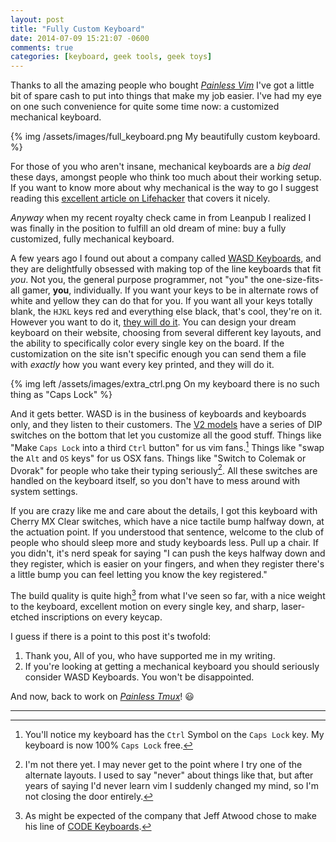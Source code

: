 ```yaml
---
layout: post
title: "Fully Custom Keyboard"
date: 2014-07-09 15:21:07 -0600
comments: true
categories: [keyboard, geek tools, geek toys]
---
```




Thanks to all the amazing people who bought [*Painless Vim*](https://leanpub.com/painless_vim/) I've got a little bit of spare cash to put into things that make my job easier. I've had my eye on one such convenience for quite some time now: a customized mechanical keyboard.

{% img  /assets/images/full_keyboard.png My beautifully custom keyboard. %}

For those of you who aren't insane, mechanical keyboards are a *big deal* these days, amongst people who think too much about their working setup. If you want to know more about why mechanical is the way to go I suggest reading this [excellent article on Lifehacker](http://lifehacker.com/how-to-choose-the-best-mechanical-keyboard-and-why-you-511140347) that covers it nicely. 

*Anyway* when my recent royalty check came in from Leanpub I realized I was finally in the position to fulfill an old dream of mine: buy a fully customized, fully mechanical keyboard.

A few years ago I found out about a company called [WASD Keyboards](http://www.wasdkeyboards.com/), and they are delightfully obsessed with making top of the line keyboards that fit *you*. Not you, the general purpose programmer, not "you" the one-size-fits-all gamer,  **you**, individually. If you want your keys to be in alternate rows of white and  yellow they can do that for you. If you want all your keys totally blank, the `HJKL` keys red and everything else black, that's cool, they're on it. However you want to do it, [they will do it](http://www.wasdkeyboards.com/index.php/gallery). You can design your dream keyboard on their website, choosing from several different key layouts, and the ability to specifically color every single key on the board. If the customization on the site isn't specific enough you can send them a file with *exactly* how you want every key printed, and they will do it.

{% img left /assets/images/extra_ctrl.png On my keyboard there is no such thing as "Caps Lock" %}

And it gets better. WASD is in the business of keyboards and keyboards only, and they listen to their customers. The [V2 models](http://www.wasdkeyboards.com/index.php/products/mechanical-keyboard/wasd-v2-104-key-custom-mechanical-keyboard.html#ad-image-0) have a series of DIP switches on the bottom that let you customize all the good stuff. Things like "Make `Caps Lock` into a third `Ctrl` button" for us vim fans.[^notice]  Things like "swap the `Alt` and `OS` keys" for us OSX fans. Things like "Switch to Colemak or Dvorak" for people who take their typing seriously[^notyet]. All these switches are handled on the keyboard itself, so you don't have to mess around with system settings. 

If you are crazy like me and care about the details, I got this keyboard with Cherry MX Clear switches, which have a nice tactile bump halfway down, at the actuation point. If you understood that sentence, welcome to the club of people who should sleep more and study keyboards less. Pull up a chair. If you didn't, it's nerd speak for saying "I can push the keys halfway down and they register, which is easier on your fingers, and when they register there's a little bump you can feel letting you know the key registered."

The build quality is quite high[^CODEKeyboard] from what I've seen so far, with a nice weight to the keyboard, excellent motion on every single key, and sharp, laser-etched inscriptions on every keycap. 

I guess if there is a point to this post it's twofold: 

1. Thank you, All of you, who have supported me in my writing.
2. If you're looking at getting a mechanical keyboard you should seriously consider WASD Keyboards. You won't be disappointed. 

And now, back to work on [*Painless Tmux*](https://leanpub.com/painless_tmux/)! 😃

[^CODEKeyboard]: As might be expected of the company that Jeff Atwood chose to make his line of [CODE Keyboards](http://www.codekeyboards.com/). 

* * *

[^notyet]: I'm not there  yet. I may never get to the point where I try one of the alternate layouts. I used to say "never" about things like that, but after years of saying I'd never learn vim I suddenly changed my mind, so I'm not closing the door entirely.

[^notice]: You'll notice my keyboard has the `Ctrl` Symbol on the `Caps Lock` key. My keyboard is now 100% `Caps Lock` free.